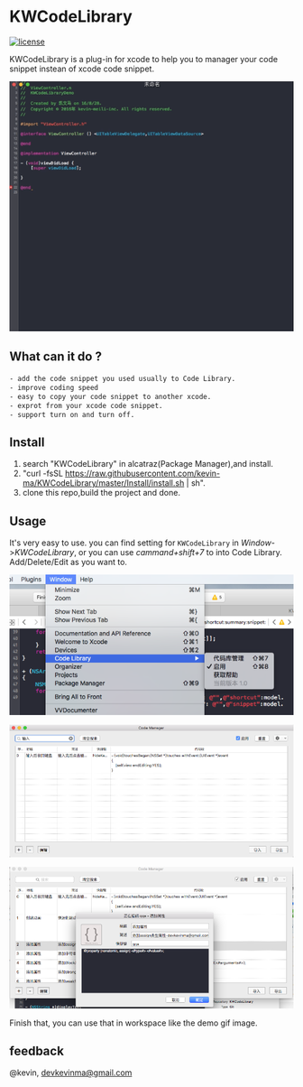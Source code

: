 # KWCodeLibrary


[![license](https://img.shields.io/github/license/mashape/apistatus.svg?maxAge=2592000)]()

KWCodeLibrary is a plug-in for xcode to help you to manager your code snippet instean of xcode code snippet.

![Demo](Images/demo1.gif)

## What can it do ?

	- add the code snippet you used usually to Code Library.
	- improve coding speed
	- easy to copy your code snippet to another xcode.
	- exprot from your xcode code snippet.
	- support turn on and turn off.

## Install

1. search "KWCodeLibrary" in alcatraz(Package Manager),and install.
2. "curl -fsSL https://raw.githubusercontent.com/kevin-ma/KWCodeLibrary/master/Install/install.sh | sh".
3. clone this repo,build the project and done.


## Usage

It's very easy to use. you can find setting for `KWCodeLibrary` in *Window*->*KWCodeLibrary*, or you can use *cammand+shift+7* to into Code Library. Add/Delete/Edit as you want to.

![Demo](Images/setting1.png)


![Demo](Images/setting2.png)


![Demo](Images/setting3.png)


Finish that, you can use that in workspace like the demo gif image.


## feedback


@kevin, [devkevinma@gmail.com](mailto://devkevinma@gmail.com)





